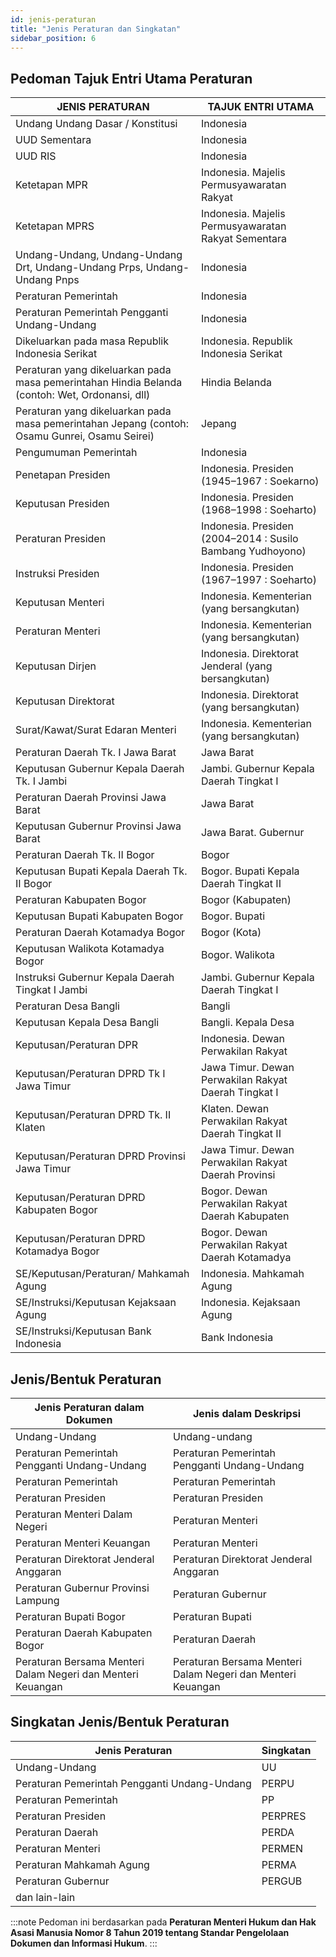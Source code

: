 ```yaml
---
id: jenis-peraturan
title: "Jenis Peraturan dan Singkatan"
sidebar_position: 6
---
```


## Pedoman Tajuk Entri Utama Peraturan

| JENIS PERATURAN                                                                                | TAJUK ENTRI UTAMA                                          |
| ---------------------------------------------------------------------------------------------- | ---------------------------------------------------------- |
| Undang Undang Dasar / Konstitusi                                                               | Indonesia                                                  |
| UUD Sementara                                                                                  | Indonesia                                                  |
| UUD RIS                                                                                        | Indonesia                                                  |
| Ketetapan MPR                                                                                  | Indonesia. Majelis Permusyawaratan Rakyat                  |
| Ketetapan MPRS                                                                                 | Indonesia. Majelis Permusyawaratan Rakyat Sementara        |
| Undang-Undang, Undang-Undang Drt, Undang-Undang Prps, Undang-Undang Pnps                       | Indonesia                                                  |
| Peraturan Pemerintah                                                                           | Indonesia                                                  |
| Peraturan Pemerintah Pengganti Undang-Undang                                                   | Indonesia                                                  |
| Dikeluarkan pada masa Republik Indonesia Serikat                                               | Indonesia. Republik Indonesia Serikat                      |
| Peraturan yang dikeluarkan pada masa pemerintahan Hindia Belanda (contoh: Wet, Ordonansi, dll) | Hindia Belanda                                             |
| Peraturan yang dikeluarkan pada masa pemerintahan Jepang (contoh: Osamu Gunrei, Osamu Seirei)  | Jepang                                                     |
| Pengumuman Pemerintah                                                                          | Indonesia                                                  |
| Penetapan Presiden                                                                             | Indonesia. Presiden (1945–1967 : Soekarno)                 |
| Keputusan Presiden                                                                             | Indonesia. Presiden (1968–1998 : Soeharto)                 |
| Peraturan Presiden                                                                             | Indonesia. Presiden (2004–2014 : Susilo Bambang Yudhoyono) |
| Instruksi Presiden                                                                             | Indonesia. Presiden (1967–1997 : Soeharto)                 |
| Keputusan Menteri                                                                              | Indonesia. Kementerian (yang bersangkutan)                 |
| Peraturan Menteri                                                                              | Indonesia. Kementerian (yang bersangkutan)                 |
| Keputusan Dirjen                                                                               | Indonesia. Direktorat Jenderal (yang bersangkutan)         |
| Keputusan Direktorat                                                                           | Indonesia. Direktorat (yang bersangkutan)                  |
| Surat/Kawat/Surat Edaran Menteri                                                               | Indonesia. Kementerian (yang bersangkutan)                 |
| Peraturan Daerah Tk. I Jawa Barat                                                              | Jawa Barat                                                 |
| Keputusan Gubernur Kepala Daerah Tk. I Jambi                                                   | Jambi. Gubernur Kepala Daerah Tingkat I                    |
| Peraturan Daerah Provinsi Jawa Barat                                                           | Jawa Barat                                                 |
| Keputusan Gubernur Provinsi Jawa Barat                                                         | Jawa Barat. Gubernur                                       |
| Peraturan Daerah Tk. II Bogor                                                                  | Bogor                                                      |
| Keputusan Bupati Kepala Daerah Tk. II Bogor                                                    | Bogor. Bupati Kepala Daerah Tingkat II                     |
| Peraturan Kabupaten Bogor                                                                      | Bogor (Kabupaten)                                          |
| Keputusan Bupati Kabupaten Bogor                                                               | Bogor. Bupati                                              |
| Peraturan Daerah Kotamadya Bogor                                                               | Bogor (Kota)                                               |
| Keputusan Walikota Kotamadya Bogor                                                             | Bogor. Walikota                                            |
| Instruksi Gubernur Kepala Daerah Tingkat I Jambi                                               | Jambi. Gubernur Kepala Daerah Tingkat I                    |
| Peraturan Desa Bangli                                                                          | Bangli                                                     |
| Keputusan Kepala Desa Bangli                                                                   | Bangli. Kepala Desa                                        |
| Keputusan/Peraturan DPR                                                                        | Indonesia. Dewan Perwakilan Rakyat                         |
| Keputusan/Peraturan DPRD Tk I Jawa Timur                                                       | Jawa Timur. Dewan Perwakilan Rakyat Daerah Tingkat I       |
| Keputusan/Peraturan DPRD Tk. II Klaten                                                         | Klaten. Dewan Perwakilan Rakyat Daerah Tingkat II          |
| Keputusan/Peraturan DPRD Provinsi Jawa Timur                                                   | Jawa Timur. Dewan Perwakilan Rakyat Daerah Provinsi        |
| Keputusan/Peraturan DPRD Kabupaten Bogor                                                       | Bogor. Dewan Perwakilan Rakyat Daerah Kabupaten            |
| Keputusan/Peraturan DPRD Kotamadya Bogor                                                       | Bogor. Dewan Perwakilan Rakyat Daerah Kotamadya            |
| SE/Keputusan/Peraturan/ Mahkamah Agung                                                         | Indonesia. Mahkamah Agung                                  |
| SE/Instruksi/Keputusan Kejaksaan Agung                                                         | Indonesia. Kejaksaan Agung                                 |
| SE/Instruksi/Keputusan Bank Indonesia                                                          | Bank Indonesia                                             |

## Jenis/Bentuk Peraturan

| Jenis Peraturan dalam Dokumen                               | Jenis dalam Deskripsi                                       |
| ----------------------------------------------------------- | ----------------------------------------------------------- |
| Undang-Undang                                               | Undang-undang                                               |
| Peraturan Pemerintah Pengganti Undang-Undang                | Peraturan Pemerintah Pengganti Undang-Undang                |
| Peraturan Pemerintah                                        | Peraturan Pemerintah                                        |
| Peraturan Presiden                                          | Peraturan Presiden                                          |
| Peraturan Menteri Dalam Negeri                              | Peraturan Menteri                                           |
| Peraturan Menteri Keuangan                                  | Peraturan Menteri                                           |
| Peraturan Direktorat Jenderal Anggaran                      | Peraturan Direktorat Jenderal Anggaran                      |
| Peraturan Gubernur Provinsi Lampung                         | Peraturan Gubernur                                          |
| Peraturan Bupati Bogor                                      | Peraturan Bupati                                            |
| Peraturan Daerah Kabupaten Bogor                            | Peraturan Daerah                                            |
| Peraturan Bersama Menteri Dalam Negeri dan Menteri Keuangan | Peraturan Bersama Menteri Dalam Negeri dan Menteri Keuangan |

## Singkatan Jenis/Bentuk Peraturan

| Jenis Peraturan                              | Singkatan |
| -------------------------------------------- | --------- |
| Undang-Undang                                | UU        |
| Peraturan Pemerintah Pengganti Undang-Undang | PERPU     |
| Peraturan Pemerintah                         | PP        |
| Peraturan Presiden                           | PERPRES   |
| Peraturan Daerah                             | PERDA     |
| Peraturan Menteri                            | PERMEN    |
| Peraturan Mahkamah Agung                     | PERMA     |
| Peraturan Gubernur                           | PERGUB    |
| dan lain-lain                                |           |

:::note
Pedoman ini berdasarkan pada **Peraturan Menteri Hukum dan Hak Asasi Manusia Nomor 8 Tahun 2019 tentang Standar Pengelolaan Dokumen dan Informasi Hukum**.
:::
